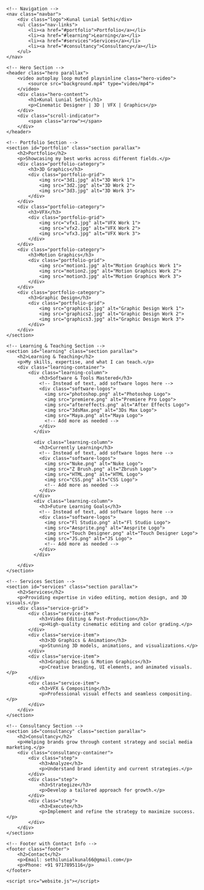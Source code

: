 
<html lang="en">
<head>
    <meta charset="UTF-8">
    <meta name="viewport" content="width=device-width, initial-scale=1.0">
    <title>Kunal Lunial Sethi | Cinematic Designer</title>
    <link rel="stylesheet" href="website.css">
    <script defer src="website.js"></script>
</head>
<body>
    <!-- Preloader -->
    <div id="preloader"></div>

    <!-- Navigation -->
    <nav class="navbar">
        <div class="logo">Kunal Lunial Sethi</div>
        <ul class="nav-links">
            <li><a href="#portfolio">Portfolio</a></li>
            <li><a href="#learning">Learning</a></li>
            <li><a href="#services">Services</a></li>
            <li><a href="#consultancy">Consultancy</a></li>
        </ul>
    </nav>

    <!-- Hero Section -->
    <header class="hero parallax">
        <video autoplay loop muted playsinline class="hero-video">
            <source src="background.mp4" type="video/mp4">
        </video>
        <div class="hero-content">
            <h1>Kunal Lunial Sethi</h1>
            <p>Cinematic Designer | 3D | VFX | Graphics</p>
        </div>
        <div class="scroll-indicator">
            <span class="arrow"></span>
        </div>
    </header>

    <!-- Portfolio Section -->
    <section id="portfolio" class="section parallax">
        <h2>Portfolio</h2>
        <p>Showcasing my best works across different fields.</p>
        <div class="portfolio-category">
            <h3>3D Graphics</h3>
            <div class="portfolio-grid">
                <img src="3d1.jpg" alt="3D Work 1">
                <img src="3d2.jpg" alt="3D Work 2">
                <img src="3d3.jpg" alt="3D Work 3">
            </div>
        </div>
        <div class="portfolio-category">
            <h3>VFX</h3>
            <div class="portfolio-grid">
                <img src="vfx1.jpg" alt="VFX Work 1">
                <img src="vfx2.jpg" alt="VFX Work 2">
                <img src="vfx3.jpg" alt="VFX Work 3">
            </div>
        </div>
        <div class="portfolio-category">
            <h3>Motion Graphics</h3>
            <div class="portfolio-grid">
                <img src="motion1.jpg" alt="Motion Graphics Work 1">
                <img src="motion2.jpg" alt="Motion Graphics Work 2">
                <img src="motion3.jpg" alt="Motion Graphics Work 3">
            </div>
        </div>
        <div class="portfolio-category">
            <h3>Graphic Design</h3>
            <div class="portfolio-grid">
                <img src="graphics1.jpg" alt="Graphic Design Work 1">
                <img src="graphics2.jpg" alt="Graphic Design Work 2">
                <img src="graphics3.jpg" alt="Graphic Design Work 3">
            </div>
        </div>
    </section>

    <!-- Learning & Teaching Section -->
    <section id="learning" class="section parallax">
        <h2>Learning & Teaching</h2>
        <p>My skills, expertise, and what I can teach.</p>
        <div class="learning-container">
            <div class="learning-column">
                <h3>Software & Tools Mastered</h3>
                <!-- Instead of text, add software logos here -->
                <div class="software-logos">
                  <img src="photoshop.png" alt="Photoshop Logo">
                  <img src="premiere.png" alt="Premiere Pro Logo">
                  <img src="aftereffects.png" alt="After Effects Logo">
                  <img src="3dsMax.png" alt="3Ds Max Logo">
                  <img src="Maya.png" alt="Maya Logo">
                  <!-- Add more as needed -->
                </div>
              </div>
              
              <div class="learning-column">
                <h3>Currently Learning</h3>
                <!-- Instead of text, add software logos here -->
                <div class="software-logos">
                  <img src="Nuke.png" alt="Nuke Logo">
                  <img src="Z Brush.png" alt="Zbrush Logo">
                  <img src="HTML.png" alt="HTML Logo">
                  <img src="CSS.png" alt="CSS Logo">
                  <!-- Add more as needed -->
                </div>
              </div>
              <div class="learning-column">
                <h3>Future Learning Goals</h3>
                <!-- Instead of text, add software logos here -->
                <div class="software-logos">
                  <img src="Fl Studio.png" alt="Fl Studio Logo">
                  <img src="Aesprite.png" alt="Aesprite Logo">
                  <img src="Touch Designer.png" alt="Touch Designer Logo">
                  <img src="JS.png" alt="JS Logo">
                  <!-- Add more as needed -->
                </div>
              </div>
              
        </div>
    </section>

    <!-- Services Section -->
    <section id="services" class="section parallax">
        <h2>Services</h2>
        <p>Providing expertise in video editing, motion design, and 3D visuals.</p>
        <div class="service-grid">
            <div class="service-item">
                <h3>Video Editing & Post-Production</h3>
                <p>High-quality cinematic editing and color grading.</p>
            </div>
            <div class="service-item">
                <h3>3D Graphics & Animation</h3>
                <p>Stunning 3D models, animations, and visualizations.</p>
            </div>
            <div class="service-item">
                <h3>Graphic Design & Motion Graphics</h3>
                <p>Creative branding, UI elements, and animated visuals.</p>
            </div>
            <div class="service-item">
                <h3>VFX & Compositing</h3>
                <p>Professional visual effects and seamless compositing.</p>
            </div>
        </div>
    </section>

    <!-- Consultancy Section -->
    <section id="consultancy" class="section parallax">
        <h2>Consultancy</h2>
        <p>Helping brands grow through content strategy and social media marketing.</p>
        <div class="consultancy-container">
            <div class="step">
                <h3>Analyze</h3>
                <p>Understand brand identity and current strategies.</p>
            </div>
            <div class="step">
                <h3>Strategize</h3>
                <p>Develop a tailored approach for growth.</p>
            </div>
            <div class="step">
                <h3>Execute</h3>
                <p>Implement and refine the strategy to maximize success.</p>
            </div>
        </div>
    </section>

    <!-- Footer with Contact Info -->
    <footer class="footer">
        <h2>Contact</h2>
        <p>Email: sethilunialkunal66@gmail.com</p>
        <p>Phone: +91 9717895116</p>
    </footer>

    <script src="website.js"></script>
</body>
</html>
